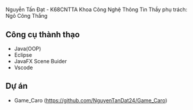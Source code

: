 # 
Nguyễn Tấn Đạt - K68CNTTA
Khoa Công Nghệ Thông Tin
Thầy phụ trách: Ngô Công Thắng


## Công cụ thành thạo
- Java(OOP)
- Eclipse
- JavaFX Scene Buider
- Vscode

## Dự án
- Game_Caro (https://github.com/NguyenTanDat24/Game_Caro)
